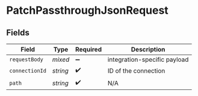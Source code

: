 # PatchPassthroughJsonRequest


## Fields

| Field                        | Type                         | Required                     | Description                  |
| ---------------------------- | ---------------------------- | ---------------------------- | ---------------------------- |
| `requestBody`                | *mixed*                      | :heavy_minus_sign:           | integration-specific payload |
| `connectionId`               | *string*                     | :heavy_check_mark:           | ID of the connection         |
| `path`                       | *string*                     | :heavy_check_mark:           | N/A                          |